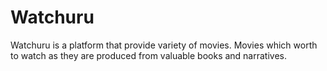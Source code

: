 # Watchuru
Watchuru is a platform that provide variety of movies. Movies which worth to watch as they are produced from valuable books and narratives.  
